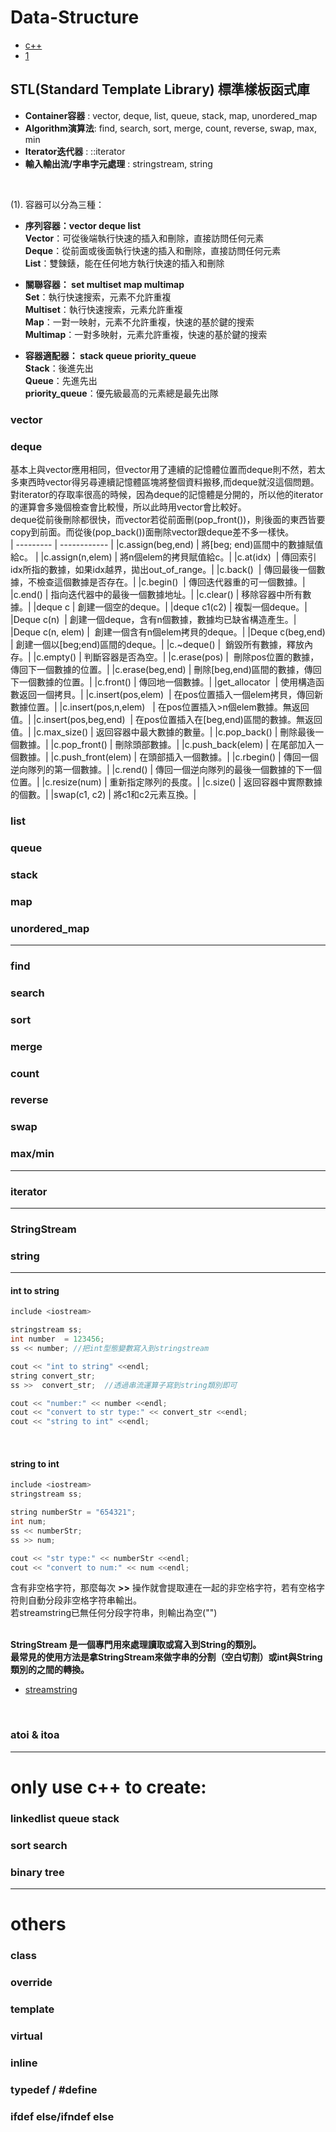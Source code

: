 # Data-Structure

- [c++](http://www.cplusplus.com/reference/)
- [1](http://blog.csdn.net/longshengguoji/article/details/8550235)
## STL(Standard Template Library) 標準樣板函式庫
- **Container容器** : vector, deque, list, queue, stack, map, unordered_map
- **Algorithm演算法**: find, search, sort, merge, count, reverse, swap, max, min
- **Iterator迭代器** : ::iterator
- **輸入輸出流/字串字元處理** : stringstream, string
<br/>

(1).
容器可以分為三種：<br/>
- **序列容器：vector deque list**<br/>
  **Vector**：可從後端執行快速的插入和刪除，直接訪問任何元素<br/>
  **Deque**：從前面或後面執行快速的插入和刪除，直接訪問任何元素<br/>
  **List**：雙鍊錶，能在任何地方執行快速的插入和刪除<br/>

- **關聯容器： set multiset map multimap**<br/>
  **Set**：執行快速搜索，元素不允許重複<br/>
  **Multiset**：執行快速搜索，元素允許重複<br/>
  **Map**：一對一映射，元素不允許重複，快速的基於鍵的搜索<br/>
  **Multimap**：一對多映射，元素允許重複，快速的基於鍵的搜索<br/>

- **容器適配器： stack queue priority_queue**<br/>
  **Stack**：後進先出<br/>
  **Queue**：先進先出<br/>
  **priority_queue**：優先級最高的元素總是最先出隊<br/>

### vector

### deque
基本上與vector應用相同，但vector用了連續的記憶體位置而deque則不然，若太多東西時vector得另尋連續記憶體區塊將整個資料搬移,而deque就沒這個問題。<br/>
對iterator的存取率很高的時候，因為deque的記憶體是分開的，所以他的iterator的運算會多幾個檢查會比較慢，所以此時用vector會比較好。<br/>
deque從前後刪除都很快，而vector若從前面刪(pop_front())，則後面的東西皆要copy到前面。而從後(pop_back())面刪除vector跟deque差不多一樣快。 <br/>
| ---------  | ------------ |
|c.assign(beg,end)  | 將[beg; end)區間中的數據賦值給c。 |
|c.assign(n,elem)  | 將n個elem的拷貝賦值給c。|
|c.at(idx)  |  傳回索引idx所指的數據，如果idx越界，拋出out_of_range。|
|c.back()  |  傳回最後一個數據，不檢查這個數據是否存在。|
|c.begin()  |  傳回迭代器重的可一個數據。|
|c.end()  |  指向迭代器中的最後一個數據地址。|
|c.clear()  |  移除容器中所有數據。|
|deque<Elem> c  |  創建一個空的deque。|
|deque<Elem> c1(c2)  |  複製一個deque。|
|Deque<Elem> c(n)  |  創建一個deque，含有n個數據，數據均已缺省構造產生。|
|Deque<Elem> c(n, elem)  |  創建一個含有n個elem拷貝的deque。|
|Deque<Elem> c(beg,end)  |  創建一個以[beg;end)區間的deque。|
|c.~deque<Elem>()  |  銷毀所有數據，釋放內存。|
|c.empty()  |  判斷容器是否為空。|
|c.erase(pos)  |  刪除pos位置的數據，傳回下一個數據的位置。|
|c.erase(beg,end)  |  刪除[beg,end)區間的數據，傳回下一個數據的位置。|
|c.front()  |  傳回地一個數據。|
|get_allocator  |  使用構造函數返回一個拷貝。|
|c.insert(pos,elem)  |  在pos位置插入一個elem拷貝，傳回新數據位置。|
|c.insert(pos,n,elem)   |  在pos位置插入>n個elem數據。無返回值。|
|c.insert(pos,beg,end)  |  在pos位置插入在[beg,end)區間的數據。無返回值。|
|c.max_size()  |  返回容器中最大數據的數量。|
|c.pop_back()  |  刪除最後一個數據。|
|c.pop_front() |  刪除頭部數據。|
|c.push_back(elem)  |  在尾部加入一個數據。|
|c.push_front(elem)  |  在頭部插入一個數據。|
|c.rbegin()  |  傳回一個逆向隊列的第一個數據。|
|c.rend()  |  傳回一個逆向隊列的最後一個數據的下一個位置。|
|c.resize(num)  |  重新指定隊列的長度。|
|c.size()  |  返回容器中實際數據的個數。|
|swap(c1, c2)  |  將c1和c2元素互換。|


### list

### queue

### stack

### map

### unordered_map

---

### find

### search

### sort

### merge

### count

### reverse

### swap

### max/min

---

### iterator

---


### StringStream

### string

---

#### int to string
```C++
include <iostream>

stringstream ss;
int number  = 123456;
ss << number; //把int型態變數寫入到stringstream

cout << "int to string" <<endl;
string convert_str;
ss >>  convert_str;  //透過串流運算子寫到string類別即可

cout << "number:" << number <<endl;
cout << "convert to str type:" << convert_str <<endl;
cout << "string to int" <<endl;
```
<br/>

#### string to int
```C++
include <iostream>
stringstream ss;

string numberStr = "654321";
int num;
ss << numberStr; 
ss >> num;

cout << "str type:" << numberStr <<endl;
cout << "convert to num:" << num <<endl;
```

含有非空格字符，那麼每次 **>>** 操作就會提取連在一起的非空格字符，若有空格字符則自動分段非空格字符串輸出。<br/>
若streamstring已無任何分段字符串，則輸出為空("") <br/>
<br/>

**StringStream 是一個專門用來處理讀取或寫入到String的類別。<br/>**
**最常見的使用方法是拿StringStream來做字串的分割（空白切割）或int與String類別的之間的轉換。<br/>**
- [streamstring](https://dotblogs.com.tw/v6610688/2013/11/08/cplusplus_stringstream_int_and_string_convert_and_clear)

<br/>

### atoi & itoa

---

# only use c++ to create: 

### linkedlist queue stack

### sort search

### binary tree



---

# others

### class

### override

### template

### virtual

### inline

### typedef / #define

### ifdef else/ifndef else





